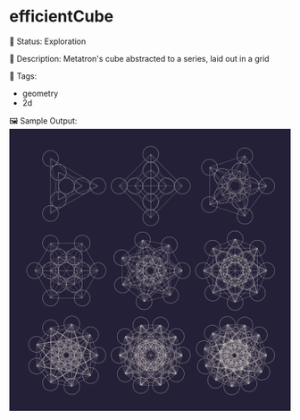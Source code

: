 # efficientCube

🧪 Status: Exploration

📎 Description: Metatron's cube abstracted to a series, laid out in a grid 

🎨 Tags: 
- geometry
- 2d

🖼️ Sample Output:  
<img src="mySketch1712690964382.webp" alt="efficientCube Sample Output" width="800" />
